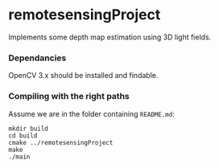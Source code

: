 # remotesensingProject


Implements some depth map estimation using 3D light fields.


### Dependancies


OpenCV 3.x should be installed and findable.


### Compiling with the right paths


Assume we are in the folder containing `README.md`:

```
mkdir build
cd build
cmake ../remotesensingProject
make
./main
```

